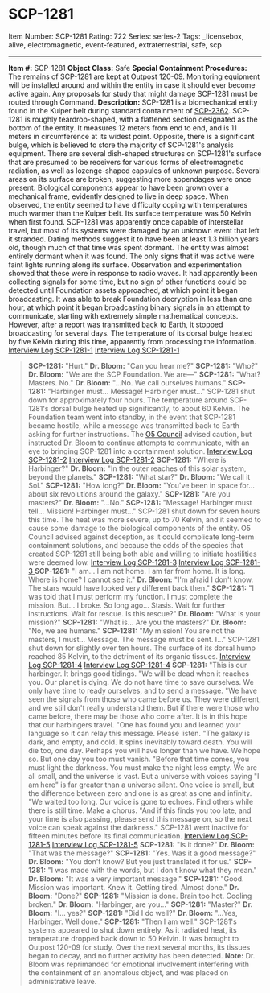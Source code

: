 # SCP-1281
Item Number: SCP-1281
Rating: 722
Series: series-2
Tags: _licensebox, alive, electromagnetic, event-featured, extraterrestrial, safe, scp

---

**Item #:** SCP-1281
**Object Class:** Safe
**Special Containment Procedures:** The remains of SCP-1281 are kept at Outpost 120-09. Monitoring equipment will be installed around and within the entity in case it should ever become active again. Any proposals for study that might damage SCP-1281 must be routed through Command.
**Description:** SCP-1281 is a biomechanical entity found in the Kuiper belt during standard containment of [SCP-2362](/scp-2362).
SCP-1281 is roughly teardrop-shaped, with a flattened section designated as the bottom of the entity. It measures 12 meters from end to end, and is 11 meters in circumference at its widest point. Opposite, there is a significant bulge, which is believed to store the majority of SCP-1281's analysis equipment.
There are several dish-shaped structures on SCP-1281's surface that are presumed to be receivers for various forms of electromagnetic radiation, as well as lozenge-shaped capsules of unknown purpose. Several areas on its surface are broken, suggesting more appendages were once present.
Biological components appear to have been grown over a mechanical frame, evidently designed to live in deep space. When observed, the entity seemed to have difficulty coping with temperatures much warmer than the Kuiper belt. Its surface temperature was 50 Kelvin when first found.
SCP-1281 was apparently once capable of interstellar travel, but most of its systems were damaged by an unknown event that left it stranded. Dating methods suggest it to have been at least 1.3 billion years old, though much of that time was spent dormant.
The entity was almost entirely dormant when it was found. The only signs that it was active were faint lights running along its surface. Observation and experimentation showed that these were in response to radio waves. It had apparently been collecting signals for some time, but no sign of other functions could be detected until Foundation assets approached, at which point it began broadcasting.
It was able to break Foundation decryption in less than one hour, at which point it began broadcasting binary signals in an attempt to communicate, starting with extremely simple mathematical concepts. However, after a report was transmitted back to Earth, it stopped broadcasting for several days. The temperature of its dorsal bulge heated by five Kelvin during this time, apparently from processing the information.
[Interview Log SCP-1281-1](javascript:;)
[Interview Log SCP-1281-1](javascript:;)
> **SCP-1281:** "Hurt."
> **Dr. Bloom:** "Can you hear me?"
> **SCP-1281:** "Who?"
> **Dr. Bloom:** "We are the SCP Foundation. We are—"
> **SCP-1281:** "What? Masters. No."
> **Dr. Bloom:** "…No. We call ourselves humans."
> **SCP-1281:** "Harbinger must… Message! Harbinger must…"
SCP-1281 shut down for approximately four hours. The temperature around SCP-1281's dorsal bulge heated up significantly, to about 60 Kelvin. The Foundation team went into standby, in the event that SCP-1281 became hostile, while a message was transmitted back to Earth asking for further instructions. The [O5 Council](/o5-command-dossier) advised caution, but instructed Dr. Bloom to continue attempts to communicate, with an eye to bringing SCP-1281 into a containment solution.
[Interview Log SCP-1281-2](javascript:;)
[Interview Log SCP-1281-2](javascript:;)
> **SCP-1281:** "Where is Harbinger?"
> **Dr. Bloom:** "In the outer reaches of this solar system, beyond the planets."
> **SCP-1281:** "What star?"
> **Dr. Bloom:** "We call it Sol."
> **SCP-1281:** "How long?"
> **Dr. Bloom:** "You've been in space for… about six revolutions around the galaxy."
> **SCP-1281:** "Are you masters?"
> **Dr. Bloom:** "…No."
> **SCP-1281:** "Message! Harbinger must tell… Mission! Harbinger must…"
SCP-1281 shut down for seven hours this time. The heat was more severe, up to 70 Kelvin, and it seemed to cause some damage to the biological components of the entity. O5 Council advised against deception, as it could complicate long-term containment solutions, and because the odds of the species that created SCP-1281 still being both able and willing to initiate hostilities were deemed low.
[Interview Log SCP-1281-3](javascript:;)
[Interview Log SCP-1281-3 ](javascript:;)
> **SCP-1281:** "I am… I am not home. I am far from home. It is long. Where is home? I cannot see it."
> **Dr. Bloom:** "I'm afraid I don't know. The stars would have looked very different back then."
> **SCP-1281:** "I was told that I must perform my function. I must complete the mission. But… I broke. So long ago… Stasis. Wait for further instructions. Wait for rescue. Is this rescue?"
> **Dr. Bloom:** "What is your mission?"
> **SCP-1281:** "What is… Are you the masters?"
> **Dr. Bloom:** "No, we are humans."
> **SCP-1281:** "My mission! You are not the masters, I must… Message. The message must be sent. I…"
SCP-1281 shut down for slightly over ten hours. The surface of its dorsal hump reached 85 Kelvin, to the detriment of its organic tissues.
[Interview Log SCP-1281-4](javascript:;)
[Interview Log SCP-1281-4](javascript:;)
> **SCP-1281:** "This is our harbinger. It brings good tidings.
> "We will be dead when it reaches you. Our planet is dying. We do not have time to save ourselves. We only have time to ready ourselves, and to send a message.
> "We have seen the signals from those who came before us. They were different, and we still don't really understand them. But if there were those who came before, there may be those who come after. It is in this hope that our harbingers travel.
> "One has found you and learned your language so it can relay this message. Please listen.
> "The galaxy is dark, and empty, and cold. It spins inevitably toward death. You will die too, one day. Perhaps you will have longer than we have. We hope so. But one day you too must vanish.
> "Before that time comes, you must light the darkness. You must make the night less empty. We are all small, and the universe is vast. But a universe with voices saying "I am here" is far greater than a universe silent. One voice is small, but the difference between zero and one is as great as one and infinity.
> "We waited too long. Our voice is gone to echoes. Find others while there is still time. Make a chorus.
> "And if this finds you too late, and your time is also passing, please send this message on, so the next voice can speak against the darkness."
SCP-1281 went inactive for fifteen minutes before its final communication.
[Interview Log SCP-1281-5](javascript:;)
[Interview Log SCP-1281-5](javascript:;)
> **SCP-1281:** "Is it done?"
> **Dr. Bloom:** "That was the message?"
> **SCP-1281:** "Yes. Was it a good message?"
> **Dr. Bloom:** "You don't know? But you just translated it for us."
> **SCP-1281:** "I was made with the words, but I don't know what they mean."
> **Dr. Bloom:** "It was a very important message."
> **SCP-1281:** "Good. Mission was important. Knew it. Getting tired. Almost done."
> **Dr. Bloom:** "Done?"
> **SCP-1281:** "Mission is done. Brain too hot. Cooling broken."
> **Dr. Bloom:** "Harbinger, are you…"
> **SCP-1281:** "Master?"
> **Dr. Bloom:** "I… yes?"
> **SCP-1281:** "Did I do well?"
> **Dr. Bloom:** "…Yes, Harbinger. Well done."
> **SCP-1281:** "Then I am well."
SCP-1281's systems appeared to shut down entirely. As it radiated heat, its temperature dropped back down to 50 Kelvin. It was brought to Outpost 120-09 for study. Over the next several months, its tissues began to decay, and no further activity has been detected.
**Note:** Dr. Bloom was reprimanded for emotional involvement interfering with the containment of an anomalous object, and was placed on administrative leave.